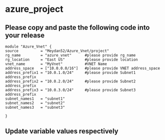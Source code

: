 # azure_project
## Please copy and paste the following code into your release
```
module "Azure_Vnet" {
source          = "Meydan52/Azure_Vnet/project"
rg_name         = "azure_vnet"      #please provide rg_name
rg_location     = "East US"         #please provide location
vnet_name       = "MyVnet"          #VNET Name
address_space   = ["10.0.0.0/16"]   #please provide VNET address_space
address_prefix1 = "10.0.1.0/24"     #please provide Subnet1 address_prefix
address_prefix2 = "10.0.2.0/24"     #please provide Subnet2 address_prefix
address_prefix3 = "10.0.3.0/24"     #please provide Subnet3 address_prefix
subnet_names1   = "subnet1"
subnet_names2   = "subnet2"
subnet_names3   = "subnet3"

}

```
## Update variable values respectively